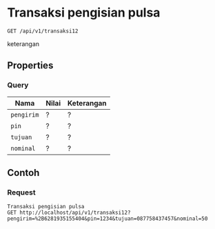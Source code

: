 # Transaksi pengisian pulsa
```http
GET /api/v1/transaksi12
```
keterangan
## Properties
### Query
Nama  | Nilai | Keterangan
--- | --- | ---
<code>pengirim</code> | ? | ?
<code>pin</code> | ? | ?
<code>tujuan</code> | ? | ?
<code>nominal</code> | ? | ?

## Contoh

### Request
```http
Transaksi pengisian pulsa
GET http://localhost/api/v1/transaksi12?pengirim=%2B6281935155404&pin=1234&tujuan=087758437457&nominal=50
```
